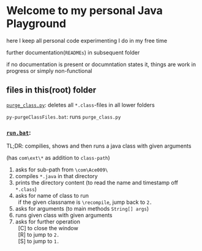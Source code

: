 # Welcome to my personal Java Playground

here I keep all personal code experimenting I do in my free time

further documentation(`READMEs`) in subsequent folder

if no documentation is present or documntation states it, things are work in progress or simply non-functional

## files in this(root) folder

[`purge_class.py`](https://github.com/Zapdos333/Java-Playground/tree/main/purge_class.py):
deletes all `*.class`-files in all lower folders

`py-purgeClassFiles.bat`:
runs `purge_class.py`

### [`run.bat`](https://github.com/Zapdos333/Java-Playground/tree/main/run.bat):

TL;DR: compilies, shows and then runs a java class with given arguments

(has `com\ext\*` as addition to `class-path`)

1. asks for sub-path from `\com\Ace009\`
2. compiles `*.java` in that directory
3. prints the directory content (to read the name and timestamp off `*.class`)
4. asks for name of class to run <br/>
&ensp;if the given classname is `\recompile`, jump back to `2.`
5. asks for arguments (to main methods `String[] args`)
6. runs given class with given arguments
7. asks for further operation <br/>
&ensp;[C] to close the window <br/>
&ensp;[R] to jump to `2.` <br/>
&ensp;[S] to jump to `1.` <br/>
